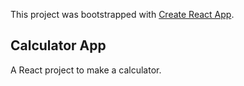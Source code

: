 This project was bootstrapped with [Create React App](https://github.com/facebookincubator/create-react-app).

## Calculator App

A React project to make a calculator.